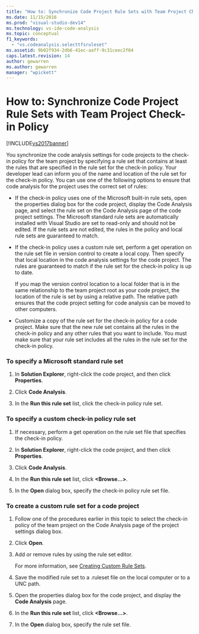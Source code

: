 ```yaml
---
title: "How to: Synchronize Code Project Rule Sets with Team Project Check-in Policy | Microsoft Docs"
ms.date: 11/15/2016
ms.prod: "visual-studio-dev14"
ms.technology: vs-ide-code-analysis
ms.topic: conceptual
f1_keywords: 
  - "vs.codeanalysis.selecttfsruleset"
ms.assetid: 9b02f934-2db6-41ec-aaff-9c31ceec2f04
caps.latest.revision: 14
author: gewarren
ms.author: gewarren
manager: "wpickett"
---
```

# How to: Synchronize Code Project Rule Sets with Team Project Check-in Policy
[!INCLUDE[vs2017banner](../includes/vs2017banner.md)]

You synchronize the code analysis settings for code projects to the check-in policy for the team project by specifying a rule set that contains at least the rules that are specified in the rule set for the check-in policy. Your developer lead can inform you of the name and location of the rule set for the check-in policy. You can use one of the following options to ensure that code analysis for the project uses the correct set of rules:  
  
-   If the check-in policy uses one of the Microsoft built-in rule sets, open the properties dialog box for the code project, display the Code Analysis page, and select the rule set on the Code Analysis page of the code project settings. The Microsoft standard rule sets are automatically installed with Visual Studio are set to read-only and should not be edited. If the rule sets are not edited, the rules in the policy and local rule sets are guaranteed to match.  
  
-   If the check-in policy uses a custom rule set, perform a get operation on the rule set file in version control to create a local copy. Then specify that local location in the code analysis settings for the code project. The rules are guaranteed to match if the rule set for the check-in policy is up to date.  
  
     If you map the version control location to a local folder that is in the same relationship to the team project root as your code project, the location of the rule is set by using a relative path. The relative path ensures that the code project setting for code analysis can be moved to other computers.  
  
-   Customize a copy of the rule set for the check-in policy for a code project. Make sure that the new rule set contains all the rules in the check-in policy and any other rules that you want to include. You must make sure that your rule set includes all the rules in the rule set for the check-in policy.  
  
### To specify a Microsoft standard rule set  
  
1. In **Solution Explorer**, right-click the code project, and then click **Properties**.  
  
2. Click **Code Analysis**.  
  
3. In the **Run this rule set** list, click the check-in policy rule set.  
  
### To specify a custom check-in policy rule set  
  
1. If necessary, perform a get operation on the rule set file that specifies the check-in policy.  
  
2. In **Solution Explorer**, right-click the code project, and then click **Properties**.  
  
3. Click **Code Analysis**.  
  
4. In the **Run this rule set** list, click **\<Browse...>**.  
  
5. In the **Open** dialog box, specify the check-in policy rule set file.  
  
### To create a custom rule set for a code project  
  
1. Follow one of the procedures earlier in this topic to select the check-in policy of the team project on the Code Analysis page of the project settings dialog box.  
  
2. Click **Open**.  
  
3. Add or remove rules by using the rule set editor.  
  
     For more information, see [Creating Custom Rule Sets](../code-quality/creating-custom-code-analysis-rule-sets.md).  
  
4. Save the modified rule set to a .ruleset file on the local computer or to a UNC path.  
  
5. Open the properties dialog box for the code project, and display the **Code Analysis** page.  
  
6. In the **Run this rule set** list, click **\<Browse...>**.  
  
7. In the **Open** dialog box, specify the rule set file.
